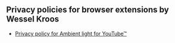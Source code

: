 ## Privacy policies for browser extensions by Wessel Kroos

- [Privacy policy for Ambient light for YouTube™](https://github.com/WesselKroos/youtube-ambilight#privacy--security)
